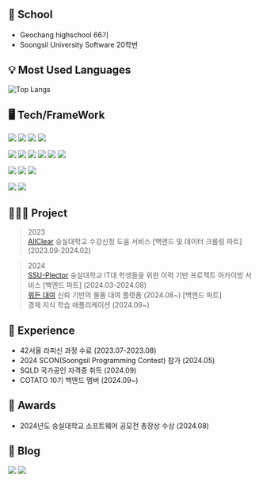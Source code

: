 
## 👋 School

- Geochang highschool 66기<br/>
- Soongsil University Software 20학번

## 💡 Most Used Languages
![Top Langs](https://github-readme-stats.vercel.app/api/top-langs/?username=chanmin-00&layout=compact)

## 🖥️ **Tech/FrameWork** 
<img src="https://img.shields.io/badge/C-A8B9CC?style=flat-square&logo=C&logoColor=white"/> <img src="https://img.shields.io/badge/C++-00599C?style=flat-square&logo=C%2B%2B&logoColor=white"/> <img src="https://img.shields.io/badge/java-007396?style=flat-square&logo=java&logoColor=white"/> <img src="https://img.shields.io/badge/Python-3776AB?style=flat-square&logo=Python&logoColor=white"/>

<img src="https://img.shields.io/badge/Spring-6DB33F?style=flat-square&logo=Spring&logoColor=white"/> <img src="https://img.shields.io/badge/Spring%20Boot-6DB33F?style=flat-square&logo=Spring%20Boot&logoColor=white"/>  <img src="https://img.shields.io/badge/Docker-2496ED?style=flat-square&logo=Docker&logoColor=white"/> <img src="https://img.shields.io/badge/AWS-232F3E?style=flat-square&logo=Amazon%20AWS&logoColor=white"/> <img src="https://img.shields.io/badge/Amazon%20EC2-FF9900?style=flat-square&logo=Amazon%20AWS&logoColor=white"/> <img src="https://img.shields.io/badge/AWS%20ELB-232F3E?style=flat-square&logo=Amazon%20AWS&logoColor=white"/>

<img src="https://img.shields.io/badge/MySQL-4479A1?style=flat-square&logo=MySQL&logoColor=white"/> <img src="https://img.shields.io/badge/MongoDB-47A248?style=flat-square&logo=MongoDB&logoColor=white"/> <img src="https://img.shields.io/badge/Redis-DC382D?style=flat-square&logo=Redis&logoColor=white"/>

<img src="https://img.shields.io/badge/Visual Studio Code-007ACC?style=flat-square&logo=Visual Studio Code&logoColor=white"/> <img src="https://img.shields.io/badge/IntelliJ%20IDEA-000000?style=flat-square&logo=intellijidea&logoColor=white"/>


## 👩‍👧‍👦 **Project** 
> 2023 </br>
[AllClear](https://github.com/AC-corporation/server) 숭실대학교 수강신청 도움 서비스 [백엔드 및 데이터 크롤링 파트] (2023.09-2024.02)


> 2024 </br>
[SSU-Plector](https://github.com/SSU-Plector) 숭실대학교 IT대 학생들을 위한 이력 기반 프로젝트 아카이빙 서비스 [백엔드 파트] (2024.03-2024.08) </br> 
[뭐든 대여](https://github.com/FlySamryong/Samryongs-backend) 신뢰 기반의 물품 대여 플랫폼 (2024.08~) [백엔드 파트]</br>
경제 지식 학습 애플리케이션 (2024.09~)


## 🧩 **Experience** 
- 42서울 라피신 과정 수료 (2023.07-2023.08)
- 2024 SCON(Soongsil Programming Contest) 참가 (2024.05)
- SQLD 국가공인 자격증 취득 (2024.09)
- COTATO 10기 백엔드 멤버 (2024.09~)

## 🏅 **Awards**   
- 2024년도 숭실대학교 소프트웨어 공모전 총장상 수상 (2024.08)

## 📒 **Blog** 
[<img src="https://img.shields.io/badge/Notion-000000?style=flat-square&logo=Notion&logoColor=white"/>](https://chanmin-study-log.notion.site/Chanmin-study-log-45d0e52ee0d04ca99db79b96c7ff07c9) [<img src="https://img.shields.io/badge/Velog-20C997?style=flat-square&logo=Velog&logoColor=white"/>](https://velog.io/@jjw421412/posts)



<!--
**chanmin-00/chanmin-00** is a ✨ _special_ ✨ repository because its `README.md` (this file) appears on your GitHub profile.

Here are some ideas to get you started:

- 🔭 I’m currently working on ...
- 🌱 I’m currently learning ...
- 👯 I’m looking to collaborate on ...
- 🤔 I’m looking for help with ...
- 💬 Ask me about ...
- 📫 How to reach me: ...
- 😄 Pronouns: ...
- ⚡ Fun fact: ...
-->
